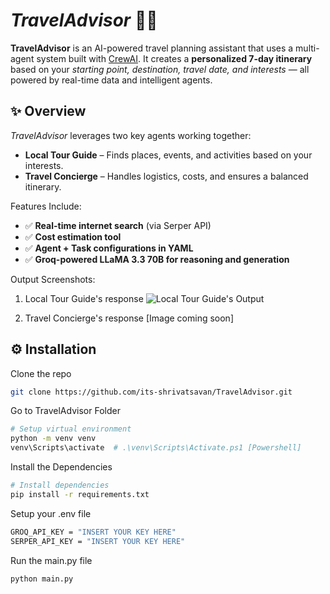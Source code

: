 ﻿# _TravelAdvisor_ 🚢🌊

  **TravelAdvisor** is an AI-powered travel planning assistant that uses a multi-agent system built with [CrewAI](https://docs.crewai.com/). It creates a **personalized 7-day itinerary** based on your _starting point, destination, travel date, and interests_ — all powered by real-time data and intelligent agents.

  ## ✨ Overview

  _TravelAdvisor_ leverages two key agents working together:
  
  - **Local Tour Guide** – Finds places, events, and activities based on your interests.
  - **Travel Concierge** – Handles logistics, costs, and ensures a balanced itinerary.
  
  Features Include:
  
  - ✅ **Real-time internet search** (via Serper API)
  - ✅ **Cost estimation tool**
  - ✅ **Agent + Task configurations in YAML**
  - ✅ **Groq-powered LLaMA 3.3 70B for reasoning and generation**

Output Screenshots:
1. Local Tour Guide's response
![Local Tour Guide's Output](https://github.com/user-attachments/assets/72104080-9f1a-4547-8393-7bc19d8f2963)

2. Travel Concierge's response
[Image coming soon]
## ⚙️ Installation
Clone the repo
  ```bash
  git clone https://github.com/its-shrivatsavan/TravelAdvisor.git
  ```
Go to TravelAdvisor Folder
  
```bash
# Setup virtual environment
python -m venv venv
venv\Scripts\activate  # .\venv\Scripts\Activate.ps1 [Powershell]
```
Install the Dependencies
```bash
# Install dependencies
pip install -r requirements.txt
```

Setup your .env file
```bash
GROQ_API_KEY = "INSERT YOUR KEY HERE"
SERPER_API_KEY = "INSERT YOUR KEY HERE"
```

Run the main.py file
```bash
python main.py
```
